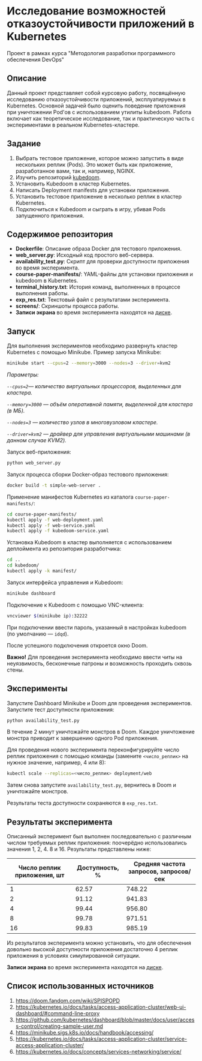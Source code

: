 # Исследование возможностей отказоустойчивости приложений в Kubernetes
Проект в рамках курса "Методология разработки программного обеспечения DevOps"

## Описание

Данный проект представляет собой курсовую работу, посвящённую исследованию отказоустойчивости приложений, эксплуатируемых в Kubernetes. Основной задачей было оценить поведение приложения при уничтожении Pod'ов с использованием утилиты kubedoom. Работа включает как теоретическое исследование, так и практическую часть с экспериментами в реальном Kubernetes-кластере.

## Задание
1. Выбрать тестовое приложение, которое можно запустить в виде нескольких реплик (Pods). Это может быть как приложение, разработанное вами, так и, например, NGINX.
2. Изучить репозиторий [kubedoom](https://github.com/storax/kubedoom).
3. Установить Kubedoom в кластер Kubernetes.
4. Написать Deployment manifests для установки приложения.
5. Установить тестовое приложение в несколько реплик в кластер Kubernetes.
6. Подключиться к Kubedoom и сыграть в игру, убивая Pods запущенного приложения.

## Содержимое репозитория

- **Dockerfile**: Описание образа Docker для тестового приложения.
- **web_server.py**: Исходный код простого веб-сервера.
- **availability_test.py**: Скрипт для проверки доступности приложения во время эксперимента.
- **course-paper-manifests/**: YAML-файлы для установки приложения и kubedoom в Kubernetes.
- **terminal_history.txt**: История команд, выполненных в процессе выполнения работы.
- **exp_res.txt**: Текстовый файл с результатами эксперимента.
- **screens/**: Скриншоты процесса работы.
- **Записи экрана** во время эксперимента находятся на [диске](https://drive.google.com/drive/folders/1VqcuCw3IaPVtw4j6ePRywP895PkENoX1?usp=sharing).

## Запуск
Для выполнения экспериментов необходимо развернуть кластер Kubernetes с помощью Minikube. Пример запуска Minikube:

```bash
minikube start --cpus=2 --memory=3000 --nodes=3 --driver=kvm2
```
*Параметры:*

*`--cpus=2`— количество виртуальных процессоров, выделенных для кластера.*

*`--memory=3000` — объём оперативной памяти, выделенной для кластера (в МБ).*

*`--nodes=3` — количество узлов в многовузловом кластере.*

*`--driver=kvm2` — драйвер для управления виртуальными машинами (в данном случае KVM2).*

Запуск веб-приложения:
```bash
python web_server.py 
```

Запуск процесса сборки Docker-образ тестового приложения:
```bash
docker build -t simple-web-server .
```

Применение манифестов Kubernetes из каталога `course-paper-manifests/`:
```bash
cd course-paper-manifests/
kubectl apply -f web-deployment.yaml 
kubectl apply -f web-service.yaml 
kubectl apply -f kubedoom-service.yaml 
```

Установка Kubedoom в кластер выполняется с использованием деплоймента из репозитория разработчика:
```bash
cd ..
cd kubedoom/
kubectl apply -k manifest/ 
```

Запуск интерфейса управления и Kubedoom:
```bash
minikube dashboard
```

Подключение к Kubedoom с помощью VNC-клиента:
```bash
vncviewer $(minikube ip):32222
```
При подключении ввести пароль, указанный в настройках kubedoom (по умолчанию — `idqd`).

После успешного подключения откроется окно Doom. 

**Важно!** Для проведения эксперимента необходимо ввести читы на неуязвимость, бесконечные патроны и возможность проходить сквозь стены.


## Эксперименты

Запустите Dashboard Minikube и Doom для проведения экспериментов.
Запустите тест доступности приложения:
```bash
python availability_test.py
```

В течение 2 минут уничтожайте монстров в Doom. Каждое уничтожение монстра приводит к завершению одного Pod приложения.

Для проведения нового эксперимента переконфигурируйте число реплик приложения с помощью команды (замените `<число_реплик>` на нужное значение, например, 4 или 8):
```bash
kubectl scale --replicas=<число_реплик> deployment/web
```
Затем снова запустите `availability_test.py`, вернитесь в Doom и уничтожайте монстров.

Результаты теста доступности сохраняются в `exp_res.txt`.


## Результаты эксперимента

Описанный эксперимент был выполнен последовательно с различным числом требуемых реплик приложения: поочерёдно использовались значения 1, 2, 4. 8 и 16. Результаты представлены ниже:

| Число реплик приложения, шт | Доступность, % | Средняя частота запросов, запросов/сек |
|-----------------------------|----------------|----------------------------------------|
| 1                           | 62.57          | 748.22                                 |
| 2                           | 91.12          | 941.83                                 |
| 4                           | 99.44          | 956.80                                 |
| 8                           | 99.78          | 971.51                                 |
| 16                          | 99.83          | 985.19                                 |

Из результатов эксперимента можно установить, что для обеспечения довольно высокой доступности приложения достаточно 4 реплик приложения в условиях симулированной ситуации.

**Записи экрана** во время эксперимента находятся на [диске](https://drive.google.com/drive/folders/1VqcuCw3IaPVtw4j6ePRywP895PkENoX1?usp=sharing).

## Список использованных источников
1. https://doom.fandom.com/wiki/SPISPOPD
2. https://kubernetes.io/docs/tasks/access-application-cluster/web-ui-dashboard/#command-line-proxy
3. https://github.com/kubernetes/dashboard/blob/master/docs/user/access-control/creating-sample-user.md
4. https://minikube.sigs.k8s.io/docs/handbook/accessing/
5. https://kubernetes.io/docs/tasks/access-application-cluster/service-access-application-cluster/
6. https://kubernetes.io/docs/concepts/services-networking/service/
